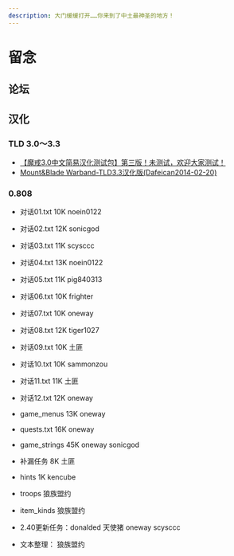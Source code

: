 ```yaml
---
description: 大门缓缓打开……你来到了中土最神圣的地方！
---
```

# 留念

## 论坛

## 汉化

### TLD 3.0～3.3

* [【魔戒3.0中文简易汉化测试包】第三版！未测试，欢迎大家测试！](https://bbs.mountblade.com.cn/thread-244833-1-1.html)
* [Mount\&Blade Warband-TLD3.3汉化版(Dafeican2014-02-20)](https://bbs.mountblade.com.cn/thread-483481-1-1.html)

### 0.808

* 对话01.txt  10K  noein0122
* 对话02.txt  12K  sonicgod
* 对话03.txt  11K  scysccc
* 对话04.txt  13K  noein0122
* 对话05.txt  11K  pig840313
* 对话06.txt  10K  frighter
* 对话07.txt  10K  oneway
* 对话08.txt  12K  tiger1027
* 对话09.txt  10K  土匪
* 对话10.txt  10K  sammonzou
* 对话11.txt  11K  土匪
* 对话12.txt  12K  oneway
* game_menus  13K  oneway
* quests.txt  16K  oneway
* game_strings  45K  oneway  sonicgod
* 补漏任务  8K  土匪
* hints  1K  kencube
* troops  狼族盟约
*   item_kinds  狼族盟约


* 2.40更新任务：donalded  天使猪  oneway  scysccc
* 文本整理： 狼族盟约
